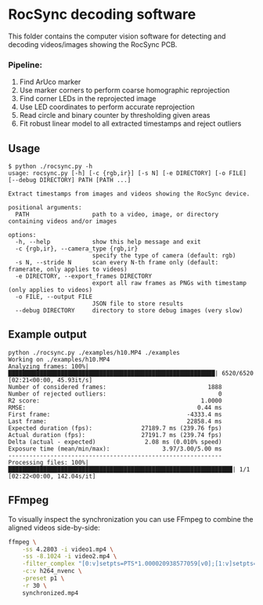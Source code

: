 # RocSync decoding software
This folder contains the computer vision software for detecting and decoding videos/images showing the RocSync PCB.

### Pipeline:
1. Find ArUco marker
2. Use marker corners to perform coarse homographic reprojection
3. Find corner LEDs in the reprojected image
4. Use LED coordinates to perform accurate reprojection
5. Read circle and binary counter by thresholding given areas
6. Fit robust linear model to all extracted timestamps and reject outliers

## Usage
```
$ python ./rocsync.py -h
usage: rocsync.py [-h] [-c {rgb,ir}] [-s N] [-e DIRECTORY] [-o FILE] [--debug DIRECTORY] PATH [PATH ...]

Extract timestamps from images and videos showing the RocSync device.

positional arguments:
  PATH                  path to a video, image, or directory containing videos and/or images

options:
  -h, --help            show this help message and exit
  -c {rgb,ir}, --camera_type {rgb,ir}
                        specify the type of camera (default: rgb)
  -s N, --stride N      scan every N-th frame only (default: framerate, only applies to videos)
  -e DIRECTORY, --export_frames DIRECTORY
                        export all raw frames as PNGs with timestamp (only applies to videos)
  -o FILE, --output FILE
                        JSON file to store results
  --debug DIRECTORY     directory to store debug images (very slow)
```

## Example output
```
python ./rocsync.py ./examples/h10.MP4 ./examples
Working on ./examples/h10.MP4
Analyzing frames: 100%|███████████████████████████████████████████████████████████| 6520/6520 [02:21<00:00, 45.93it/s] 
Number of considered frames:                             1888
Number of rejected outliers:                                0
R2 score:                                              1.0000
RMSE:                                                 0.44 ms
First frame:                                       -4333.4 ms
Last frame:                                        22858.4 ms
Expected duration (fps):              27189.7 ms (239.76 fps)
Actual duration (fps):                27191.7 ms (239.74 fps)
Delta (actual - expected)              2.08 ms (0.010% speed)
Exposure time (mean/min/max):               3.97/3.00/5.00 ms
-------------------------------------------------------------
Processing files: 100%|████████████████████████████████████████████████████████████████| 1/1 [02:22<00:00, 142.04s/it] 
```

## FFmpeg
To visually inspect the synchronization you can use FFmpeg to combine the aligned videos side-by-side:
```bash
ffmpeg \
	-ss 4.2803 -i video1.mp4 \
	-ss -8.1024 -i video2.mp4 \
	-filter_complex "[0:v]setpts=PTS*1.000020938577059[v0];[1:v]setpts=PTS*1.000083866934668[v1];[v0][v1]hstack=inputs=2" \
	-c:v h264_nvenc \
	-preset p1 \
	-r 30 \
	synchronized.mp4
```